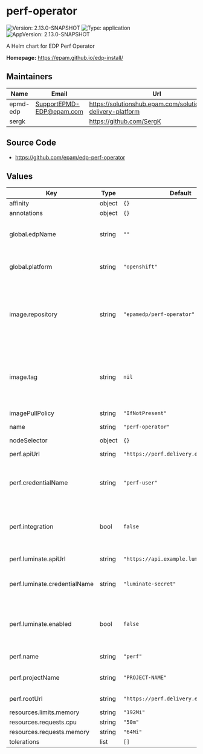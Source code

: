 # perf-operator

![Version: 2.13.0-SNAPSHOT](https://img.shields.io/badge/Version-2.13.0--SNAPSHOT-informational?style=flat-square) ![Type: application](https://img.shields.io/badge/Type-application-informational?style=flat-square) ![AppVersion: 2.13.0-SNAPSHOT](https://img.shields.io/badge/AppVersion-2.13.0--SNAPSHOT-informational?style=flat-square)

A Helm chart for EDP Perf Operator

**Homepage:** <https://epam.github.io/edp-install/>

## Maintainers

| Name | Email | Url |
| ---- | ------ | --- |
| epmd-edp | <SupportEPMD-EDP@epam.com> | <https://solutionshub.epam.com/solution/epam-delivery-platform> |
| sergk |  | <https://github.com/SergK> |

## Source Code

* <https://github.com/epam/edp-perf-operator>

## Values

| Key | Type | Default | Description |
|-----|------|---------|-------------|
| affinity | object | `{}` |  |
| annotations | object | `{}` |  |
| global.edpName | string | `""` | namespace or a project name (in case of OpenShift) |
| global.platform | string | `"openshift"` | platform type that can be "kubernetes" or "openshift" |
| image.repository | string | `"epamedp/perf-operator"` | EDP perf-operator Docker image name. The released image can be found on [Dockerhub](https://hub.docker.com/r/epamedp/perf-operator) |
| image.tag | string | `nil` | EDP perf-operator Docker image tag. The released image can be found on [Dockerhub](https://hub.docker.com/r/epamedp/perf-operator/tags) |
| imagePullPolicy | string | `"IfNotPresent"` |  |
| name | string | `"perf-operator"` | component name |
| nodeSelector | object | `{}` |  |
| perf.apiUrl | string | `"https://perf.delivery.example.com"` | API URL for development |
| perf.credentialName | string | `"perf-user"` | Name of a secret with credentials to the PERF server |
| perf.integration | bool | `false` | Flag to enable/disable PERF integration (e.g. true/false) |
| perf.luminate.apiUrl | string | `"https://api.example.luminatesec.com"` | API URL for development |
| perf.luminate.credentialName | string | `"luminate-secret"` | Name of a secret with Luminate credentials |
| perf.luminate.enabled | bool | `false` | Flag to enable/disable Luminate integration (e.g. true/false) |
| perf.name | string | `"perf"` | PerfServer CR name |
| perf.projectName | string | `"PROJECT-NAME"` | Name of a project in PERF |
| perf.rootUrl | string | `"https://perf.delivery.example.com"` | URL to PERF project |
| resources.limits.memory | string | `"192Mi"` |  |
| resources.requests.cpu | string | `"50m"` |  |
| resources.requests.memory | string | `"64Mi"` |  |
| tolerations | list | `[]` |  |

